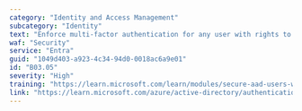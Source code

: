 ```yaml
---
category: "Identity and Access Management"
subcategory: "Identity"
text: "Enforce multi-factor authentication for any user with rights to the Azure environments."
waf: "Security"
service: "Entra"
guid: "1049d403-a923-4c34-94d0-0018ac6a9e01"
id: "B03.05"
severity: "High"
training: "https://learn.microsoft.com/learn/modules/secure-aad-users-with-mfa/"
link: "https://learn.microsoft.com/azure/active-directory/authentication/concept-mfa-howitworks"
---
```


